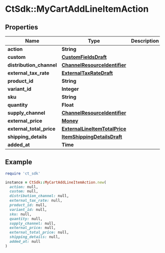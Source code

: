 # CtSdk::MyCartAddLineItemAction

## Properties

| Name | Type | Description | Notes |
| ---- | ---- | ----------- | ----- |
| **action** | **String** |  |  |
| **custom** | [**CustomFieldsDraft**](CustomFieldsDraft.md) |  | [optional] |
| **distribution_channel** | [**ChannelResourceIdentifier**](ChannelResourceIdentifier.md) |  | [optional] |
| **external_tax_rate** | [**ExternalTaxRateDraft**](ExternalTaxRateDraft.md) |  | [optional] |
| **product_id** | **String** |  | [optional] |
| **variant_id** | **Integer** |  | [optional] |
| **sku** | **String** |  | [optional] |
| **quantity** | **Float** |  | [optional] |
| **supply_channel** | [**ChannelResourceIdentifier**](ChannelResourceIdentifier.md) |  | [optional] |
| **external_price** | [**Money**](Money.md) |  | [optional] |
| **external_total_price** | [**ExternalLineItemTotalPrice**](ExternalLineItemTotalPrice.md) |  | [optional] |
| **shipping_details** | [**ItemShippingDetailsDraft**](ItemShippingDetailsDraft.md) |  | [optional] |
| **added_at** | **Time** |  | [optional] |

## Example

```ruby
require 'ct_sdk'

instance = CtSdk::MyCartAddLineItemAction.new(
  action: null,
  custom: null,
  distribution_channel: null,
  external_tax_rate: null,
  product_id: null,
  variant_id: null,
  sku: null,
  quantity: null,
  supply_channel: null,
  external_price: null,
  external_total_price: null,
  shipping_details: null,
  added_at: null
)
```

